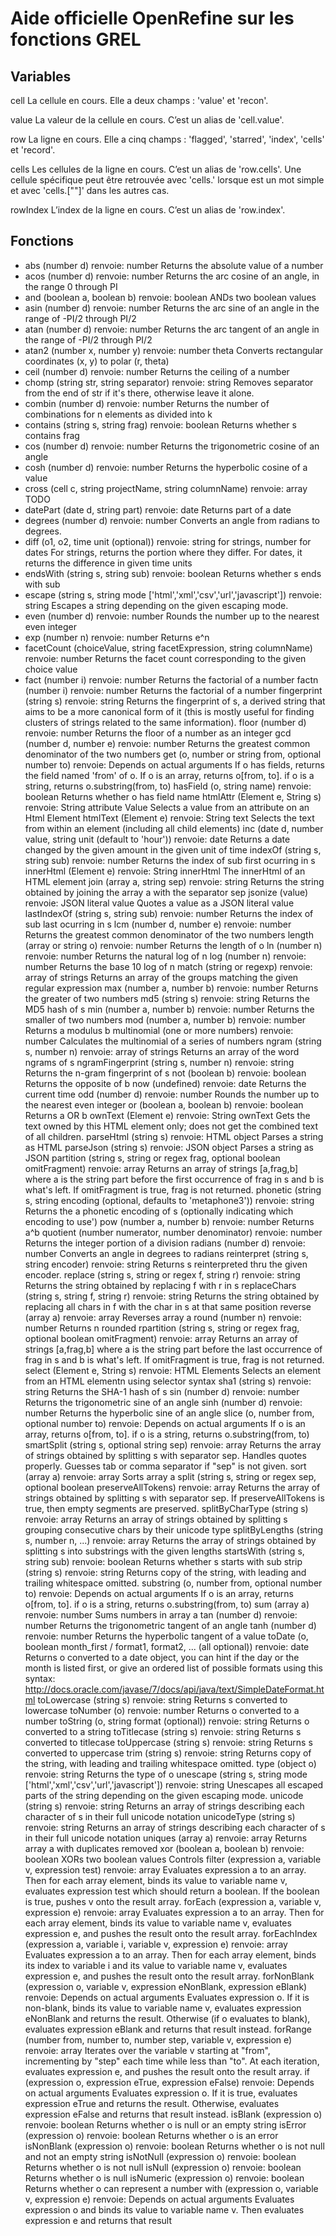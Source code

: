 # Aide officielle OpenRefine sur les fonctions GREL

## Variables
cell	La cellule en cours. Elle a deux champs : 'value' et 'recon'.

value	La valeur de la cellule en cours. C’est un alias de 'cell.value'.

row	La ligne en cours. Elle a cinq champs : 'flagged', 'starred', 'index', 'cells' et 'record'.

cells	Les cellules de la ligne en cours. C’est un alias de 'row.cells'. Une cellule spécifique peut être retrouvée avec 'cells.<nom de la colonne>' lorsque <nom de la colonne > est un mot simple et avec 'cells.["<nom de la colonne>"]' dans les autres cas.

rowIndex	L’index de la ligne en cours. C’est un alias de 'row.index'.

## Fonctions
* abs	(number d)
	renvoie: number
	Returns the absolute value of a number
* acos	(number d)
	renvoie: number
	Returns the arc cosine of an angle, in the range 0 through PI
* and	(boolean a, boolean b)
	renvoie: boolean
	ANDs two boolean values
* asin	(number d)
	renvoie: number
	Returns the arc sine of an angle in the range of -PI/2 through PI/2
* atan	(number d)
	renvoie: number
	Returns the arc tangent of an angle in the range of -PI/2 through PI/2
* atan2	(number x, number y)
	renvoie: number theta
	Converts rectangular coordinates (x, y) to polar (r, theta)
* ceil	(number d)
	renvoie: number
	Returns the ceiling of a number
* chomp	(string str, string separator)
	renvoie: string
	Removes separator from the end of str if it's there, otherwise leave it alone.
* combin	(number d)
	renvoie: number
	Returns the number of combinations for n elements as divided into k
* contains	(string s, string frag)
	renvoie: boolean
	Returns whether s contains frag
* cos	(number d)
	renvoie: number
	Returns the trigonometric cosine of an angle
* cosh	(number d)
	renvoie: number
	Returns the hyperbolic cosine of a value
* cross	(cell c, string projectName, string columnName)
	renvoie: array
	TODO
* datePart	(date d, string part)
	renvoie: date
	Returns part of a date
* degrees	(number d)
	renvoie: number
	Converts an angle from radians to degrees.
* diff	(o1, o2, time unit (optional))
	renvoie: string for strings, number for dates
	For strings, returns the portion where they differ. For dates, it returns the difference in given time units
* endsWith	(string s, string sub)
	renvoie: boolean
	Returns whether s ends with sub
* escape	(string s, string mode ['html','xml','csv','url','javascript'])
	renvoie: string
	Escapes a string depending on the given escaping mode.
* even	(number d)
	renvoie: number
	Rounds the number up to the nearest even integer
* exp	(number n)
	renvoie: number
	Returns e^n
* facetCount	(choiceValue, string facetExpression, string columnName)
	renvoie: number
	Returns the facet count corresponding to the given choice value
* fact	(number i)
	renvoie: number
	Returns the factorial of a number
factn	(number i)
	renvoie: number
	Returns the factorial of a number
fingerprint	(string s)
	renvoie: string
	Returns the fingerprint of s, a derived string that aims to be a more canonical form of it (this is mostly useful for finding clusters of strings related to the same information).
floor	(number d)
	renvoie: number
	Returns the floor of a number as an integer
gcd	(number d, number e)
	renvoie: number
	Returns the greatest common denominator of the two numbers
get	(o, number or string from, optional number to)
	renvoie: Depends on actual arguments
	If o has fields, returns the field named 'from' of o. If o is an array, returns o[from, to]. if o is a string, returns o.substring(from, to)
hasField	(o, string name)
	renvoie: boolean
	Returns whether o has field name
htmlAttr	(Element e, String s)
	renvoie: String attribute Value
	Selects a value from an attribute on an Html Element
htmlText	(Element e)
	renvoie: String text
	Selects the text from within an element (including all child elements)
inc	(date d, number value, string unit (default to 'hour'))
	renvoie: date
	Returns a date changed by the given amount in the given unit of time
indexOf	(string s, string sub)
	renvoie: number
	Returns the index of sub first ocurring in s
innerHtml	(Element e)
	renvoie: String innerHtml
	The innerHtml of an HTML element
join	(array a, string sep)
	renvoie: string
	Returns the string obtained by joining the array a with the separator sep
jsonize	(value)
	renvoie: JSON literal value
	Quotes a value as a JSON literal value
lastIndexOf	(string s, string sub)
	renvoie: number
	Returns the index of sub last ocurring in s
lcm	(number d, number e)
	renvoie: number
	Returns the greatest common denominator of the two numbers
length	(array or string o)
	renvoie: number
	Returns the length of o
ln	(number n)
	renvoie: number
	Returns the natural log of n
log	(number n)
	renvoie: number
	Returns the base 10 log of n
match	(string or regexp)
	renvoie: array of strings
	Returns an array of the groups matching the given regular expression
max	(number a, number b)
	renvoie: number
	Returns the greater of two numbers
md5	(string s)
	renvoie: string
	Returns the MD5 hash of s
min	(number a, number b)
	renvoie: number
	Returns the smaller of two numbers
mod	(number a, number b)
	renvoie: number
	Returns a modulus b
multinomial	(one or more numbers)
	renvoie: number
	Calculates the multinomial of a series of numbers
ngram	(string s, number n)
	renvoie: array of strings
	Returns an array of the word ngrams of s
ngramFingerprint	(string s, number n)
	renvoie: string
	Returns the n-gram fingerprint of s
not	(boolean b)
	renvoie: boolean
	Returns the opposite of b
now	(undefined)
	renvoie: date
	Returns the current time
odd	(number d)
	renvoie: number
	Rounds the number up to the nearest even integer
or	(boolean a, boolean b)
	renvoie: boolean
	Returns a OR b
ownText	(Element e)
	renvoie: String ownText
	Gets the text owned by this HTML element only; does not get the combined text of all children.
parseHtml	(string s)
	renvoie: HTML object
	Parses a string as HTML
parseJson	(string s)
	renvoie: JSON object
	Parses a string as JSON
partition	(string s, string or regex frag, optional boolean omitFragment)
	renvoie: array
	Returns an array of strings [a,frag,b] where a is the string part before the first occurrence of frag in s and b is what's left. If omitFragment is true, frag is not returned.
phonetic	(string s, string encoding (optional, defaults to 'metaphone3'))
	renvoie: string
	Returns the a phonetic encoding of s (optionally indicating which encoding to use')
pow	(number a, number b)
	renvoie: number
	Returns a^b
quotient	(number numerator, number denominator)
	renvoie: number
	Returns the integer portion of a division
radians	(number d)
	renvoie: number
	Converts an angle in degrees to radians
reinterpret	(string s, string encoder)
	renvoie: string
	Returns s reinterpreted thru the given encoder.
replace	(string s, string or regex f, string r)
	renvoie: string
	Returns the string obtained by replacing f with r in s
replaceChars	(string s, string f, string r)
	renvoie: string
	Returns the string obtained by replacing all chars in f with the char in s at that same position
reverse	(array a)
	renvoie: array
	Reverses array a
round	(number n)
	renvoie: number
	Returns n rounded
rpartition	(string s, string or regex frag, optional boolean omitFragment)
	renvoie: array
	Returns an array of strings [a,frag,b] where a is the string part before the last occurrence of frag in s and b is what's left. If omitFragment is true, frag is not returned.
select	(Element e, String s)
	renvoie: HTML Elements
	Selects an element from an HTML elementn using selector syntax
sha1	(string s)
	renvoie: string
	Returns the SHA-1 hash of s
sin	(number d)
	renvoie: number
	Returns the trigonometric sine of an angle
sinh	(number d)
	renvoie: number
	Returns the hyperbolic sine of an angle
slice	(o, number from, optional number to)
	renvoie: Depends on actual arguments
	If o is an array, returns o[from, to]. if o is a string, returns o.substring(from, to)
smartSplit	(string s, optional string sep)
	renvoie: array
	Returns the array of strings obtained by splitting s with separator sep. Handles quotes properly. Guesses tab or comma separator if "sep" is not given.
sort	(array a)
	renvoie: array
	Sorts array a
split	(string s, string or regex sep, optional boolean preserveAllTokens)
	renvoie: array
	Returns the array of strings obtained by splitting s with separator sep. If preserveAllTokens is true, then empty segments are preserved.
splitByCharType	(string s)
	renvoie: array
	Returns an array of strings obtained by splitting s grouping consecutive chars by their unicode type
splitByLengths	(string s, number n, ...)
	renvoie: array
	Returns the array of strings obtained by splitting s into substrings with the given lengths
startsWith	(string s, string sub)
	renvoie: boolean
	Returns whether s starts with sub
strip	(string s)
	renvoie: string
	Returns copy of the string, with leading and trailing whitespace omitted.
substring	(o, number from, optional number to)
	renvoie: Depends on actual arguments
	If o is an array, returns o[from, to]. if o is a string, returns o.substring(from, to)
sum	(array a)
	renvoie: number
	Sums numbers in array a
tan	(number d)
	renvoie: number
	Returns the trigonometric tangent of an angle
tanh	(number d)
	renvoie: number
	Returns the hyperbolic tangent of a value
toDate	(o, boolean month_first / format1, format2, ... (all optional))
	renvoie: date
	Returns o converted to a date object, you can hint if the day or the month is listed first, or give an ordered list of possible formats using this syntax: http://docs.oracle.com/javase/7/docs/api/java/text/SimpleDateFormat.html
toLowercase	(string s)
	renvoie: string
	Returns s converted to lowercase
toNumber	(o)
	renvoie: number
	Returns o converted to a number
toString	(o, string format (optional))
	renvoie: string
	Returns o converted to a string
toTitlecase	(string s)
	renvoie: string
	Returns s converted to titlecase
toUppercase	(string s)
	renvoie: string
	Returns s converted to uppercase
trim	(string s)
	renvoie: string
	Returns copy of the string, with leading and trailing whitespace omitted.
type	(object o)
	renvoie: string
	Returns the type of o
unescape	(string s, string mode ['html','xml','csv','url','javascript'])
	renvoie: string
	Unescapes all escaped parts of the string depending on the given escaping mode.
unicode	(string s)
	renvoie: string
	Returns an array of strings describing each character of s in their full unicode notation
unicodeType	(string s)
	renvoie: string
	Returns an array of strings describing each character of s in their full unicode notation
uniques	(array a)
	renvoie: array
	Returns array a with duplicates removed
xor	(boolean a, boolean b)
	renvoie: boolean
	XORs two boolean values
Controls
filter	(expression a, variable v, expression test)
	renvoie: array
	Evaluates expression a to an array. Then for each array element, binds its value to variable name v, evaluates expression test which should return a boolean. If the boolean is true, pushes v onto the result array.
forEach	(expression a, variable v, expression e)
	renvoie: array
	Evaluates expression a to an array. Then for each array element, binds its value to variable name v, evaluates expression e, and pushes the result onto the result array.
forEachIndex	(expression a, variable i, variable v, expression e)
	renvoie: array
	Evaluates expression a to an array. Then for each array element, binds its index to variable i and its value to variable name v, evaluates expression e, and pushes the result onto the result array.
forNonBlank	(expression o, variable v, expression eNonBlank, expression eBlank)
	renvoie: Depends on actual arguments
	Evaluates expression o. If it is non-blank, binds its value to variable name v, evaluates expression eNonBlank and returns the result. Otherwise (if o evaluates to blank), evaluates expression eBlank and returns that result instead.
forRange	(number from, number to, number step, variable v, expression e)
	renvoie: array
	Iterates over the variable v starting at "from", incrementing by "step" each time while less than "to". At each iteration, evaluates expression e, and pushes the result onto the result array.
if	(expression o, expression eTrue, expression eFalse)
	renvoie: Depends on actual arguments
	Evaluates expression o. If it is true, evaluates expression eTrue and returns the result. Otherwise, evaluates expression eFalse and returns that result instead.
isBlank	(expression o)
	renvoie: boolean
	Returns whether o is null or an empty string
isError	(expression o)
	renvoie: boolean
	Returns whether o is an error
isNonBlank	(expression o)
	renvoie: boolean
	Returns whether o is not null and not an empty string
isNotNull	(expression o)
	renvoie: boolean
	Returns whether o is not null
isNull	(expression o)
	renvoie: boolean
	Returns whether o is null
isNumeric	(expression o)
	renvoie: boolean
	Returns whether o can represent a number
with	(expression o, variable v, expression e)
	renvoie: Depends on actual arguments
	Evaluates expression o and binds its value to variable name v. Then evaluates expression e and returns that result

